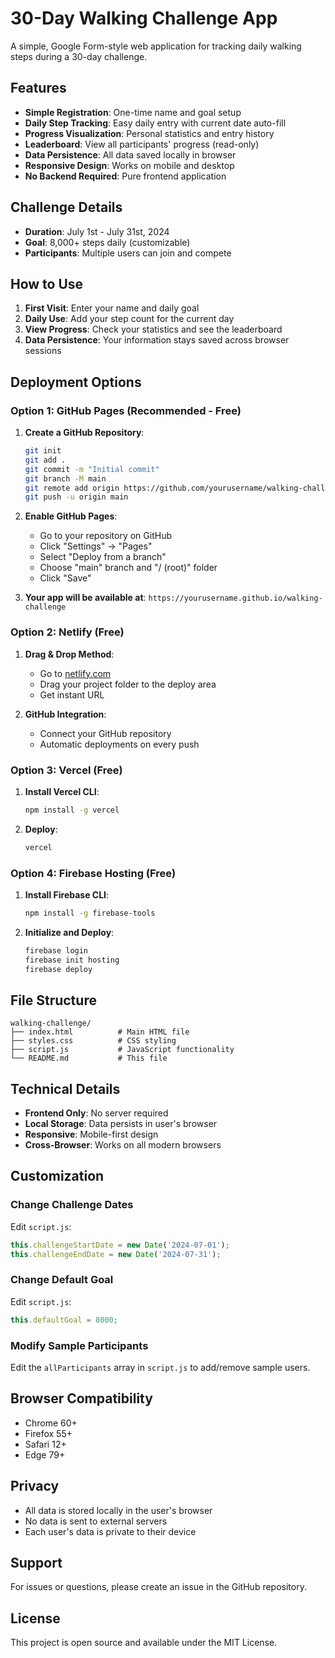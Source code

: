 # 30-Day Walking Challenge App

A simple, Google Form-style web application for tracking daily walking steps during a 30-day challenge.

## Features

- **Simple Registration**: One-time name and goal setup
- **Daily Step Tracking**: Easy daily entry with current date auto-fill
- **Progress Visualization**: Personal statistics and entry history
- **Leaderboard**: View all participants' progress (read-only)
- **Data Persistence**: All data saved locally in browser
- **Responsive Design**: Works on mobile and desktop
- **No Backend Required**: Pure frontend application

## Challenge Details

- **Duration**: July 1st - July 31st, 2024
- **Goal**: 8,000+ steps daily (customizable)
- **Participants**: Multiple users can join and compete

## How to Use

1. **First Visit**: Enter your name and daily goal
2. **Daily Use**: Add your step count for the current day
3. **View Progress**: Check your statistics and see the leaderboard
4. **Data Persistence**: Your information stays saved across browser sessions

## Deployment Options

### Option 1: GitHub Pages (Recommended - Free)

1. **Create a GitHub Repository**:
   ```bash
   git init
   git add .
   git commit -m "Initial commit"
   git branch -M main
   git remote add origin https://github.com/yourusername/walking-challenge.git
   git push -u origin main
   ```

2. **Enable GitHub Pages**:
   - Go to your repository on GitHub
   - Click "Settings" → "Pages"
   - Select "Deploy from a branch"
   - Choose "main" branch and "/ (root)" folder
   - Click "Save"

3. **Your app will be available at**: `https://yourusername.github.io/walking-challenge`

### Option 2: Netlify (Free)

1. **Drag & Drop Method**:
   - Go to [netlify.com](https://netlify.com)
   - Drag your project folder to the deploy area
   - Get instant URL

2. **GitHub Integration**:
   - Connect your GitHub repository
   - Automatic deployments on every push

### Option 3: Vercel (Free)

1. **Install Vercel CLI**:
   ```bash
   npm install -g vercel
   ```

2. **Deploy**:
   ```bash
   vercel
   ```

### Option 4: Firebase Hosting (Free)

1. **Install Firebase CLI**:
   ```bash
   npm install -g firebase-tools
   ```

2. **Initialize and Deploy**:
   ```bash
   firebase login
   firebase init hosting
   firebase deploy
   ```

## File Structure

```
walking-challenge/
├── index.html          # Main HTML file
├── styles.css          # CSS styling
├── script.js           # JavaScript functionality
└── README.md           # This file
```

## Technical Details

- **Frontend Only**: No server required
- **Local Storage**: Data persists in user's browser
- **Responsive**: Mobile-first design
- **Cross-Browser**: Works on all modern browsers

## Customization

### Change Challenge Dates
Edit `script.js`:
```javascript
this.challengeStartDate = new Date('2024-07-01');
this.challengeEndDate = new Date('2024-07-31');
```

### Change Default Goal
Edit `script.js`:
```javascript
this.defaultGoal = 8000;
```

### Modify Sample Participants
Edit the `allParticipants` array in `script.js` to add/remove sample users.

## Browser Compatibility

- Chrome 60+
- Firefox 55+
- Safari 12+
- Edge 79+

## Privacy

- All data is stored locally in the user's browser
- No data is sent to external servers
- Each user's data is private to their device

## Support

For issues or questions, please create an issue in the GitHub repository.

## License

This project is open source and available under the MIT License. 